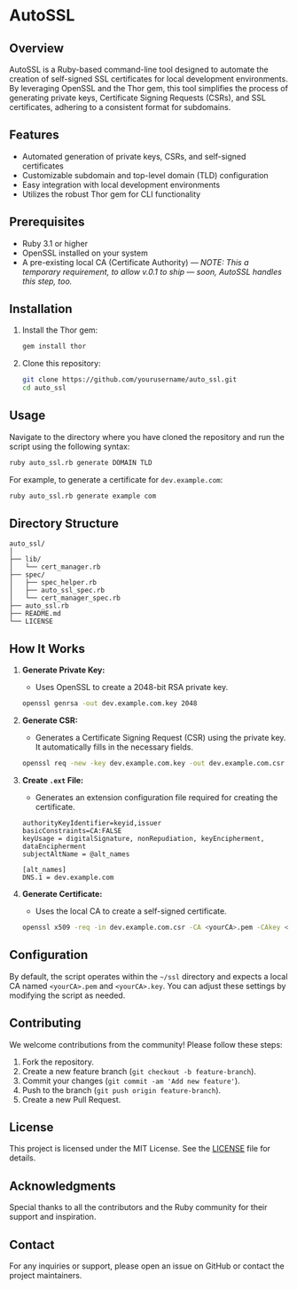 # AutoSSL

## Overview

AutoSSL is a Ruby-based command-line tool designed to automate the creation of self-signed SSL certificates for local development environments. By leveraging OpenSSL and the Thor gem, this tool simplifies the process of generating private keys, Certificate Signing Requests (CSRs), and SSL certificates, adhering to a consistent format for subdomains.

## Features

- Automated generation of private keys, CSRs, and self-signed certificates
- Customizable subdomain and top-level domain (TLD) configuration
- Easy integration with local development environments
- Utilizes the robust Thor gem for CLI functionality

## Prerequisites

- Ruby 3.1 or higher
- OpenSSL installed on your system
- A pre-existing local CA (Certificate Authority) *— NOTE: This a temporary requirement, to allow v.0.1 to ship — soon, AutoSSL handles this step, too.*

## Installation

1. Install the Thor gem:
    ```bash
    gem install thor
    ```

2. Clone this repository:
    ```bash
    git clone https://github.com/yourusername/auto_ssl.git
    cd auto_ssl
    ```

## Usage

Navigate to the directory where you have cloned the repository and run the script using the following syntax:

```bash
ruby auto_ssl.rb generate DOMAIN TLD
```

For example, to generate a certificate for `dev.example.com`:

```bash
ruby auto_ssl.rb generate example com
```

## Directory Structure

```
auto_ssl/
│
├── lib/
│   └── cert_manager.rb
├── spec/
│   ├── spec_helper.rb
│   ├── auto_ssl_spec.rb
│   └── cert_manager_spec.rb
├── auto_ssl.rb
├── README.md
└── LICENSE
```

## How It Works

1. **Generate Private Key:**
    - Uses OpenSSL to create a 2048-bit RSA private key.
    ```bash
    openssl genrsa -out dev.example.com.key 2048
    ```

2. **Generate CSR:**
    - Generates a Certificate Signing Request (CSR) using the private key. It automatically fills in the necessary fields.
    ```bash
    openssl req -new -key dev.example.com.key -out dev.example.com.csr -subj '/CN=dev.example.com/emailAddress=example@example.com'
    ```

3. **Create `.ext` File:**
    - Generates an extension configuration file required for creating the certificate.
    ```text
    authorityKeyIdentifier=keyid,issuer
    basicConstraints=CA:FALSE
    keyUsage = digitalSignature, nonRepudiation, keyEncipherment, dataEncipherment
    subjectAltName = @alt_names

    [alt_names]
    DNS.1 = dev.example.com
    ```

4. **Generate Certificate:**
    - Uses the local CA to create a self-signed certificate.
    ```bash
    openssl x509 -req -in dev.example.com.csr -CA <yourCA>.pem -CAkey <yourCA>.key -CAcreateserial -out dev.example.com.crt -days 825 -sha256 -extfile dev.example.com.ext
    ```



## Configuration

By default, the script operates within the `~/ssl` directory and expects a local CA named `<yourCA>.pem` and `<yourCA>.key`. You can adjust these settings by modifying the script as needed.

## Contributing

We welcome contributions from the community! Please follow these steps:

1. Fork the repository.
2. Create a new feature branch (`git checkout -b feature-branch`).
3. Commit your changes (`git commit -am 'Add new feature'`).
4. Push to the branch (`git push origin feature-branch`).
5. Create a new Pull Request.

## License

This project is licensed under the MIT License. See the [LICENSE](LICENSE) file for details.

## Acknowledgments

Special thanks to all the contributors and the Ruby community for their support and inspiration.

## Contact

For any inquiries or support, please open an issue on GitHub or contact the project maintainers.
